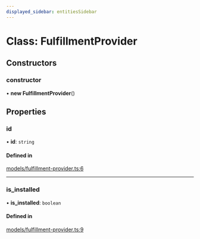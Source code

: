 ```yaml
---
displayed_sidebar: entitiesSidebar
---
```


# Class: FulfillmentProvider

## Constructors

### constructor

• **new FulfillmentProvider**()

## Properties

### id

• **id**: `string`

#### Defined in

[models/fulfillment-provider.ts:6](https://github.com/fairhopeweb/medusa/blob/c105c046/packages/medusa/src/models/fulfillment-provider.ts#L6)

___

### is\_installed

• **is\_installed**: `boolean`

#### Defined in

[models/fulfillment-provider.ts:9](https://github.com/fairhopeweb/medusa/blob/c105c046/packages/medusa/src/models/fulfillment-provider.ts#L9)
